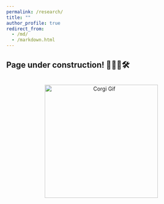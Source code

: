 ```yaml
---
permalink: /research/
title: ""
author_profile: true
redirect_from: 
  - /md/
  - /markdown.html
---
```



## Page under construction! 💯👷🏾🛠

<p style="text-align: center;">
  <img src="/images/cute_dog1.gif" alt="Corgi Gif" style="width: 300px; margin-top: 1em;">
</p>


<!-- ## Research... -->
<!-- Pics – trip to Ghana, dataset launch 
IEEE-PES conference, ORCAS conference  -->


